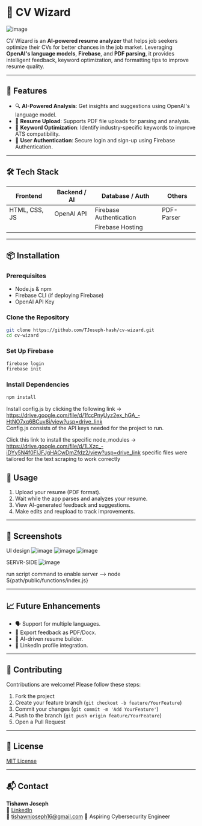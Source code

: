 # 📄 CV Wizard
![image](https://github.com/user-attachments/assets/1e98a135-36fa-49a6-98c4-f64cb3710985)

CV Wizard is an **AI-powered resume analyzer** that helps job seekers optimize their CVs for better chances in the job market. Leveraging **OpenAI's language models**, **Firebase**, and **PDF parsing**, it provides intelligent feedback, keyword optimization, and formatting tips to improve resume quality.

---

## 🚀 Features

- 🔍 **AI-Powered Analysis**: Get insights and suggestions using OpenAI's language model.
- 📁 **Resume Upload**: Supports PDF file uploads for parsing and analysis.
- 🧠 **Keyword Optimization**: Identify industry-specific keywords to improve ATS compatibility.
- 🔐 **User Authentication**: Secure login and sign-up using Firebase Authentication.



---

## 🛠️ Tech Stack

| Frontend      | Backend / AI       | Database / Auth         | Others               |
|---------------|--------------------|-------------------------|----------------------|
| HTML, CSS, JS | OpenAI API         | Firebase Authentication | PDF-Parser           |
|               |                    | Firebase Hosting        |                      |

---

## 📦 Installation

### Prerequisites

- Node.js & npm
- Firebase CLI (if deploying Firebase)
- OpenAI API Key

### Clone the Repository

```bash
git clone https://github.com/TJoseph-hash/cv-wizard.git
cd cv-wizard
```

### Set Up Firebase

```bash
firebase login
firebase init
```

### Install Dependencies

```bash
npm install
```
Install config.js by clicking the following link ->    https://drive.google.com/file/d/1fccPnyUyz2ex_hGA_-HtNO7xq6BCuv8i/view?usp=drive_link   
Config.js consists of the API keys needed for the project to run.

Click this link to install the specific node_modules -> https://drive.google.com/file/d/1LXzc_-iDYy5N4f0FIJFJgHACwDmZfdz2/view?usp=drive_link
specific files were tailored for the text scraping to work correctly


## 🧪 Usage

1. Upload your resume (PDF format).
2. Wait while the app parses and analyzes your resume.
3. View AI-generated feedback and suggestions.
4. Make edits and reupload to track improvements.

---

## 📸 Screenshots
UI design 
![image](https://github.com/user-attachments/assets/c3cbab48-8898-491f-a58b-af33e597a2e3)
![image](https://github.com/user-attachments/assets/0b542d1d-906b-492a-b0c7-b804142c34b8)
![image](https://github.com/user-attachments/assets/88a9b0eb-858a-4470-9fe1-06e117fd63f9)

SERVR-SIDE
![image](https://github.com/user-attachments/assets/2d9484f1-e65b-44d5-b650-9bf925528400)

run script command to enable server --> 
node ${path/public/functions/index.js}


---

## 📈 Future Enhancements

- 🗣️ Support for multiple languages.
- 📂 Export feedback as PDF/Docx.
- 🧠 AI-driven resume builder.
- 💼 LinkedIn profile integration.

---

## 🤝 Contributing

Contributions are welcome! Please follow these steps:

1. Fork the project
2. Create your feature branch (`git checkout -b feature/YourFeature`)
3. Commit your changes (`git commit -m 'Add YourFeature'`)
4. Push to the branch (`git push origin feature/YourFeature`)
5. Open a Pull Request

---

## 📄 License

[MIT License](LICENSE)

---

## 📬 Contact

**Tishawn Joseph**  
🔗 [LinkedIn](https://www.linkedin.com/in/tishawn-joseph/)  
📧 tishawnjoseph16@gmail.com
💼 Aspiring Cybersecurity Engineer 
